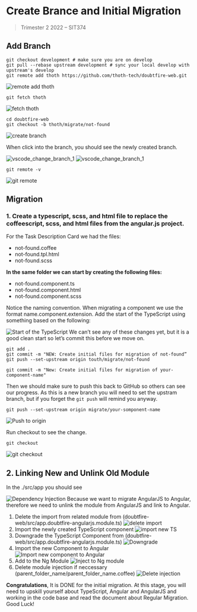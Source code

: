 # Create Brance and Initial Migration

> Trimester 2 2022 – SIT374

## Add Branch

```console
git checkout development # make sure you are on develop
git pull --rebase upstream development # sync your local develop with upstream's develop
git remote add thoth https://github.com/thoth-tech/doubtfire-web.git
```

![remote add thoth](imgs/remote_add.jpg)

```console
git fetch thoth
```

![fetch thoth](imgs/fetch_thoth.png)

```console
cd doubtfire-web
git checkout -b thoth/migrate/not-found
```

![create branch](imgs/create_branch.png)

When click into the branch, you should see the newly created branch.

![vscode_change_branch_1](imgs/vscode_change_branch_1.png)
![vscode_change_branch_1](imgs/vscode_change_branch_2.png)

```console
git remote -v
```

![git remote](imgs/git_remote.jpg)

## Migration

### 1. Create a typescript, scss, and html file to replace the coffeescript, scss, and html files from the angular.js project.

For the Task Description Card we had the files:

- not-found.coffee
- not-found.tpl.html
- not-found.scss

**In the same folder we can start by creating the following files:**

- not-found.component.ts
- not-found.component.html
- not-found.component.scss

Notice the naming convention. When migrating a component we use the format name.component.extension.
Add the start of the TypeScript using something based on the following:

![Start of the TypeScript](imgs/start_typescript.png) We can’t see any of these changes yet, but it
is a good clean start so let’s commit this before we move on.

```console
git add .
git commit -m "NEW: Create initial files for migration of not-found”
git push --set-upstream origin touth/migrate/not-found
```

```console
git commit -m "New: Create initial files for migration of your-component-name"
```

Then we should make sure to push this back to GitHub so others can see our progress. As this is a
new branch you will need to set the upstram branch, but if you forget the `git push` will remind you
anyway.

```console
git push --set-upstream origin migrate/your-somponent-name
```

![Push to origin](imgs/push_to_origin.png)

Run checkout to see the change.

```console
git checkout
```

![git checkout](imgs/git_checkout.png)

## 2. Linking New and Unlink Old Module

In the ./src/app you should see

![Dependency Injection](imgs/Dependency_Injection.png) Because we want to migrate AngularJS to
Angular, therefore we need to unlink the module from AngularJS and link to Angular.

1. Delete the import from related module from (doubtfire-web/src/app.doubtfire-angularjs.module.ts)
   ![delete import](imgs/delete_import.png)
2. Import the newly created TypeScript component ![import new TS](imgs/Import_TS_component.png)
3. Downgrade the TypeScript Component from (doubtfire-web/src/app.doubtfire-angularjs.module.ts)
   ![Downgrade](imgs/downgrade.png)
4. Import the new Component to Angular
   ![Import new component to Angular](imgs/import_to_angular.png)
5. Add to the Ng Module ![Inject to Ng module](imgs/import_to_ng_module.png)
6. Delete module injection if neccessary (parent_folder_name/parent_folder_name.coffee)
   ![Delete injection](imgs/delete_injection.png)

**Congratulations**, It is DONE for the initial migration. At this stage, you will need to upskill
yourself about TypeScript, Angular and AngularJS and working in the code base and read the document
about Regular Migration. Good Luck!
